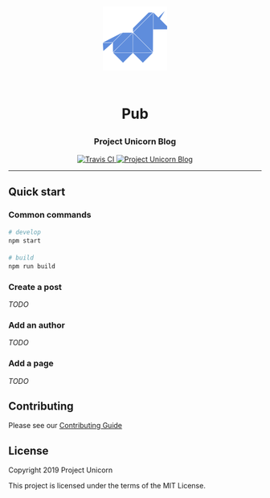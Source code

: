 <h1 align="center">

<br>

<img src="./src/images/unicorn-icon.png" alt="Pub" width="128">

<br>
<br>

Pub

</h1>

<h3 align="center">Project Unicorn Blog</h3>

<p align="center">
  <a href="https://travis-ci.com/rmjordas/pub">
    <img src="https://travis-ci.com/rmjordas/pub.svg" alt="Travis CI">
  </a>

  <a href="https://project-unicorn.netlify.com">
    <img src="https://img.shields.io/badge/website-https://project--unicorn.netlify.com-blue.svg" alt="Project Unicorn Blog">
  </a>
</p>

<hr />

## Quick start

### Common commands

```bash
# develop
npm start

# build
npm run build
```

### Create a post

_TODO_

### Add an author

_TODO_

### Add a page

_TODO_

## Contributing

Please see our [Contributing Guide](.github/CONTRIBUTING.md)

## License

Copyright 2019 Project Unicorn

This project is licensed under the terms of the MIT License.
